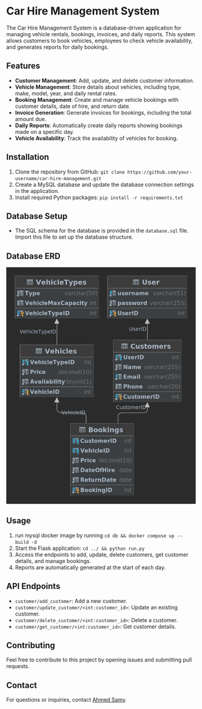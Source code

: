 # Car Hire Management System

The Car Hire Management System is a database-driven application for managing vehicle rentals, bookings, invoices, and
daily reports. This system allows customers to book vehicles, employees to check vehicle availability, and generates
reports for daily bookings.

## Features

- **Customer Management**: Add, update, and delete customer information.
- **Vehicle Management**: Store details about vehicles, including type, make, model, year, and daily rental rates.
- **Booking Management**: Create and manage vehicle bookings with customer details, date of hire, and return date.
- **Invoice Generation**: Generate invoices for bookings, including the total amount due.
- **Daily Reports**: Automatically create daily reports showing bookings made on a specific day.
- **Vehicle Availability**: Track the availability of vehicles for booking.

## Installation

1. Clone the repository from GitHub: `git clone https://github.com/your-username/car-hire-management.git`
2. Create a MySQL database and update the database connection settings in the application.
3. Install required Python packages: `pip install -r requirements.txt`

## Database Setup

- The SQL schema for the database is provided in the `database.sql` file. Import this file to set up the database
  structure.

## Database ERD
![Car hire management ERD](./db/car-database.png)

## Usage
1. run mysql docker image by running `cd db && docker compose up --build -d`
1. Start the Flask application: `cd ../ && python run.py`
2. Access the endpoints to add, update, delete customers, get customer details, and manage bookings.
3. Reports are automatically generated at the start of each day.

## API Endpoints

- `customer/add_customer`: Add a new customer.
- `customer/update_customer/<int:customer_id>`: Update an existing customer.
- `customer/delete_customer/<int:customer_id>`: Delete a customer.
- `customer/get_customer/<int:customer_id>`: Get customer details.

## Contributing

Feel free to contribute to this project by opening issues and submitting pull requests.

## Contact

For questions or inquiries, contact [Ahmed Samy](mailto:aahmedsamy.as@gmail.com).
